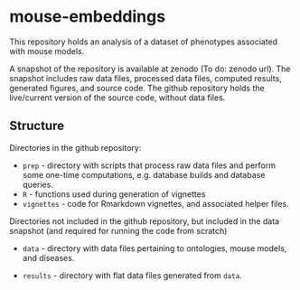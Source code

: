 # mouse-embeddings

This repository holds an analysis of a dataset of phenotypes associated 
with mouse models. 

A snapshot of the repository is available at zenodo (To do: zenodo url). 
The snapshot includes raw data files, processed data files, computed results, 
generated figures, and source code. The github repository holds the 
live/current version of the source code, without data files.


## Structure

Directories in the github repository:

- `prep` - directory with scripts that process raw data files and perform
 some one-time computations, e.g. database builds and database queries.
- `R` - functions used during generation of vignettes
- `vignettes` - code for Rmarkdown vignettes, and associated helper files.

Directories not included in the github repository, but included in the
data snapshot (and required for running the code from scratch)

- `data` - directory with data files pertaining to ontologies, mouse models,
  and diseases.
  
- `results` - directory with flat data files generated from `data`.



